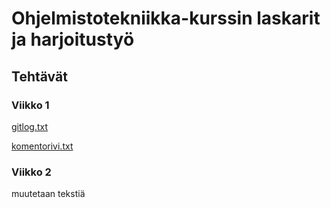 # Ohjelmistotekniikka-kurssin laskarit ja harjoitustyö

## Tehtävät

### Viikko 1
[gitlog.txt](https://github.com/jupouta/ohjelmistotekniikka/blob/master/laskarit/viikko1/gitlog.txt)

[komentorivi.txt](https://github.com/jupouta/ohjelmistotekniikka/blob/master/laskarit/viikko1/komentorivi.txt)

### Viikko 2
muutetaan tekstiä
